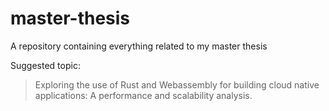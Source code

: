 # master-thesis

A repository containing everything related to my master thesis

Suggested topic:

> Exploring the use of Rust and Webassembly for building cloud native
> applications: A performance and scalability analysis.
